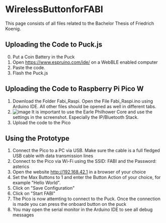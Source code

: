 # WirelessButtonforFABI
This page consists of all files related to the Bachelor Thesis of Friedrich Koenig. 

## Uploading the Code to Puck.js
0. Put a Coin Battery in the Puck
1. Open https://www.espruino.com/ide/ on a WebBLE enabled computer
2. Paste the code.
3. Flash the Puck.js

## Uploading the Code to Raspberry Pi Pico W
1. Download the Folder Fabi_Raspi. Open the File Fabi_Raspi.ino using Arduino IDE. All other files should be opened as well in different tabs.
2. ![image](https://github.com/user-attachments/assets/9af6be12-7d01-4f8e-b1b8-90cfbb6e2445)
   It is important to use the Earle Philhower Core and use the settings in the screenshot. Especially the IP/Bluetooth Stack.
3. Upload the code to the Pico

## Using the Prototype
1. Connect the Pico to a PC via USB. Make sure the cable is a full fledged USB cable with data transmission lines
2. Connect to the Pico via Wi-Fi using the SSID: FABI and the Password: asterics
3. Open the website http://192.168.42.1 in a browser of your choice
4. Set the Max Buttons to 1 and enter the Button Action of your choice, for example "Hello World".
5. Click on "Save Configuration"
6. Click on "Start FABI"
7. The Pico is now attemting to connect to the Puck. Once the connection is made you can press the onboard button on the puck
8. You may open the serial monitor in the Arduino IDE to see all debug messages
